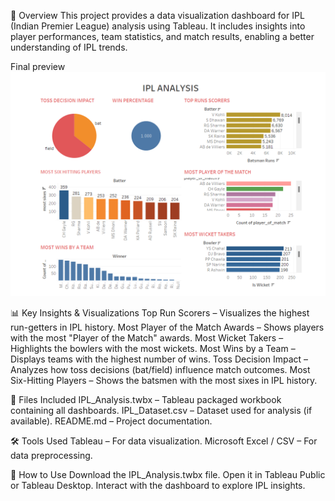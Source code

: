 📌 Overview
This project provides a data visualization dashboard for IPL (Indian Premier League) analysis using Tableau. It includes insights into player performances, team statistics, and match results, enabling a better understanding of IPL trends.

Final preview
![Project Screenshort](ss-project.png)

📊 Key Insights & Visualizations
Top Run Scorers – Visualizes the highest run-getters in IPL history.
Most Player of the Match Awards – Shows players with the most "Player of the Match" awards.
Most Wicket Takers – Highlights the bowlers with the most wickets.
Most Wins by a Team – Displays teams with the highest number of wins.
Toss Decision Impact – Analyzes how toss decisions (bat/field) influence match outcomes.
Most Six-Hitting Players – Shows the batsmen with the most sixes in IPL history.

📂 Files Included
IPL_Analysis.twbx – Tableau packaged workbook containing all dashboards.
IPL_Dataset.csv – Dataset used for analysis (if available).
README.md – Project documentation.

🛠 Tools Used
Tableau – For data visualization.
Microsoft Excel / CSV – For data preprocessing.

🚀 How to Use
Download the IPL_Analysis.twbx file.
Open it in Tableau Public or Tableau Desktop.
Interact with the dashboard to explore IPL insights.
